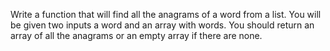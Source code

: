 Write a function that will find all the anagrams of a word from a list. 
You will be given two inputs a word and an array with words. You should return an 
array of all the anagrams or an empty array if there are none.
